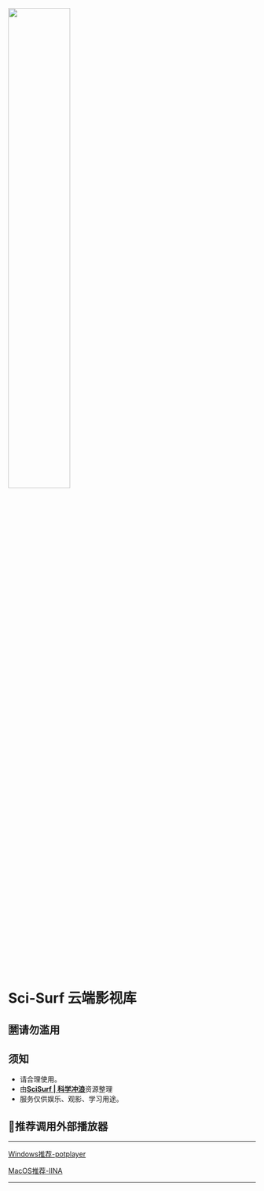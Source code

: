 <img src="https://s3.bmp.ovh/imgs/2022/08/18/55c7f88038657e89.png" width="50%">


Sci-Surf 云端影视库
=================

 🈲**请勿滥用**
-----------------

## 须知

- 请合理使用。
- 由[**SciSurf | 科学冲浪**](https://t.me/scisurf)资源整理
- 服务仅供娱乐、观影、学习用途。

## 🎦推荐调用外部播放器

---


[Windows推荐-potplayer](https://daumpotplayer.com/download/)

[MacOS推荐-IINA](https://iina.io/)

---
